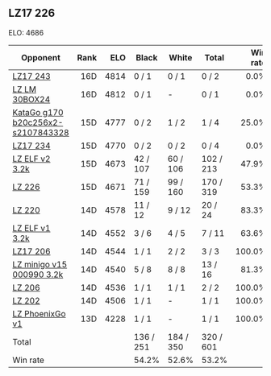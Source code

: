 ## LZ17 226 ##

ELO: 4686

Opponent | Rank | ELO | Black | White | Total | Win rate
---------|-----:|----:|-------|-------|-------|-------:
[LZ17 243](LZ17%20243.md) | 16D | 4814 | 0 / 1 | 0 / 1 | 0 / 2 | 0.0%
[LZ LM 30BOX24](LZ%20LM%2030BOX24.md) | 16D | 4812 | 0 / 1 | - | 0 / 1 | 0.0%
[KataGo g170 b20c256x2-s2107843328](KataGo%20g170%20b20c256x2-s2107843328.md) | 15D | 4777 | 0 / 2 | 1 / 2 | 1 / 4 | 25.0%
[LZ17 234](LZ17%20234.md) | 15D | 4770 | 0 / 2 | 0 / 2 | 0 / 4 | 0.0%
[LZ ELF v2 3.2k](LZ%20ELF%20v2%203.2k.md) | 15D | 4673 | 42 / 107 | 60 / 106 | 102 / 213 | 47.9%
[LZ 226](LZ%20226.md) | 15D | 4671 | 71 / 159 | 99 / 160 | 170 / 319 | 53.3%
[LZ 220](LZ%20220.md) | 14D | 4578 | 11 / 12 | 9 / 12 | 20 / 24 | 83.3%
[LZ ELF v1 3.2k](LZ%20ELF%20v1%203.2k.md) | 14D | 4552 | 3 / 6 | 4 / 5 | 7 / 11 | 63.6%
[LZ17 206](LZ17%20206.md) | 14D | 4544 | 1 / 1 | 2 / 2 | 3 / 3 | 100.0%
[LZ minigo v15 000990 3.2k](LZ%20minigo%20v15%20000990%203.2k.md) | 14D | 4540 | 5 / 8 | 8 / 8 | 13 / 16 | 81.3%
[LZ 206](LZ%20206.md) | 14D | 4536 | 1 / 1 | 1 / 1 | 2 / 2 | 100.0%
[LZ 202](LZ%20202.md) | 14D | 4506 | 1 / 1 | - | 1 / 1 | 100.0%
[LZ PhoenixGo v1](LZ%20PhoenixGo%20v1.md) | 13D | 4228 | 1 / 1 | - | 1 / 1 | 100.0%
Total | | | 136 / 251 | 184 / 350 | 320 / 601 | 
Win rate| | | 54.2% | 52.6% | 53.2% | 
